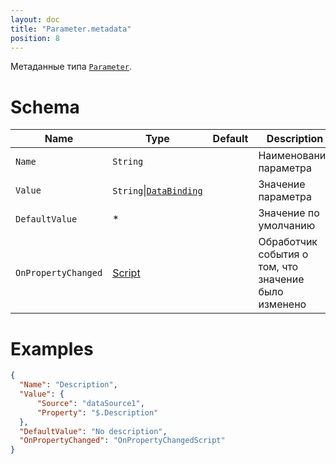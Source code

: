 ```yaml
---
layout: doc
title: "Parameter.metadata"
position: 8
---
```


Метаданные типа [`Parameter`](../).

# Schema

|Name|Type|Default|Description|
|----|----|-------|-----------|
|`Name`|`String`||Наименование параметра|
|`Value`|`String`&#124;[`DataBinding`](../../../Core/DataBinding/DataBinding.metadata/)||Значение параметра|
|`DefaultValue`|&#42;||Значение по умолчанию|
|`OnPropertyChanged`|[Script](../../../Core/Script/)||Обработчик события о том, что значение было изменено|

# Examples

```json
{
  "Name": "Description",
  "Value": {
      "Source": "dataSource1",
      "Property": "$.Description"
  },
  "DefaultValue": "No description",
  "OnPropertyChanged": "OnPropertyChangedScript"
}
```
